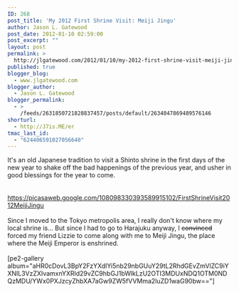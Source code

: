 ```yaml
---
ID: 268
post_title: 'My 2012 First Shrine Visit: Meiji Jingu'
author: Jason L. Gatewood
post_date: 2012-01-10 02:59:00
post_excerpt: ""
layout: post
permalink: >
  http://jlgatewood.com/2012/01/10/my-2012-first-shrine-visit-meiji-jingu/
published: true
blogger_blog:
  - www.jlgatewood.com
blogger_author:
  - Jason L. Gatewood
blogger_permalink:
  - >
    /feeds/2631850721828837457/posts/default/2634047869489576146
shorturl:
  - http://J7is.ME/er
tmac_last_id:
  - "624406591027056640"
---
```

It's an old Japanese tradition to visit a Shinto shrine in the first days of the new year to shake off the bad happenings of the previous year, and usher in good blessings for the year to come.<br /><a name='more'></a><br /><br />https://picasaweb.google.com/108098330393589915102/FirstShrineVisit2012MeijiJingu<br /><br />Since I moved to the Tokyo metropolis area, I really don't know where my local shrine is... But since I had to go to Harajuku anyway, I <del>convinced</del> forced my friend Lizzie to come along with me to Meiji Jingu, the place where the Meiji Emperor is enshrined.<br /><br />[pe2-gallery album="aHR0cDovL3BpY2FzYXdlYi5nb29nbGUuY29tL2RhdGEvZmVlZC9iYXNlL3VzZXIvamxnYXRld29vZC9hbGJ1bWlkLzU2OTI3MDUxNDQ1OTM0NDQzMDU/YWx0PXJzcyZhbXA7aGw9ZW5fVVMma2luZD1waG90bw=="]